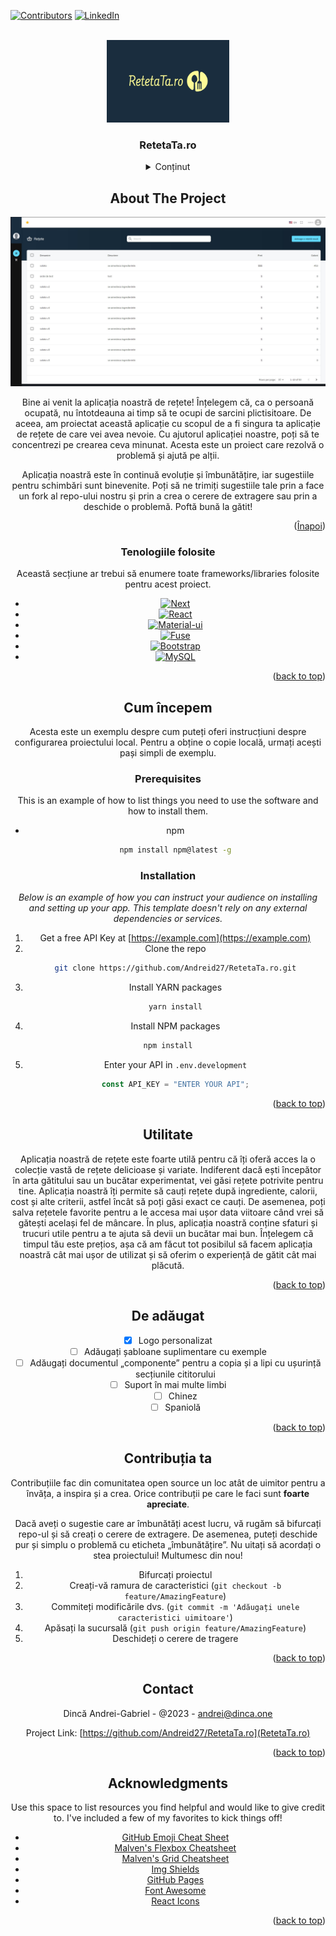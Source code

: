 <!-- Improved compatibility of back to top link: See: https://github.com/othneildrew/Best-README-Template/pull/73 -->

<a name="readme-top"></a>

<!--
*** Thanks for checking out the Best-README-Template. If you have a suggestion
*** that would make this better, please fork the repo and create a pull request
*** or simply open an issue with the tag "enhancement".
*** Don't forget to give the project a star!
*** Thanks again! Now go create something AMAZING! :D
-->

<!-- PROJECT SHIELDS -->
<!--
*** I'm using markdown "reference style" links for readability.
*** Reference links are enclosed in brackets [ ] instead of parentheses ( ).
*** See the bottom of this document for the declaration of the reference variables
*** for contributors-url, forks-url, etc. This is an optional, concise syntax you may use.
*** https://www.markdownguide.org/basic-syntax/#reference-style-links
-->

[![Contributors][contributors-shield]][contributors-url]
[![LinkedIn][linkedin-shield]][linkedin-url]

<!-- PROJECT LOGO -->
<br />
<div align="center">
  <a href="https://github.com/Andreid27">
    <img src="./FrontendNew/RetetaTa.ro_logo.jpg" alt="Logo" width="196" height="132">
  </a>

  <h3 align="center">RetetaTa.ro</h3>

<!-- TABLE OF CONTENTS -->
<details>
  <summary>Conținut</summary>
  <ol>
    <li>
      <a href="#about-the-project">Despre proiect</a>
      <ul>
        <li><a href="#built-with">Tehnologiile folosite</a></li>
      </ul>
    </li>
    <li>
      <a href="#getting-started">Pornirea Aplicatiei</a>
      <ul>
        <li><a href="#prerequisites">Programe Folosite</a></li>
        <li><a href="#installation">Intalare dependinte</a></li>
      </ul>
    </li>
    <li><a href="#usage">Folosință</a></li>
    <li><a href="#roadmap">Roadmap</a></li>
    <li><a href="#contact">Contact</a></li>
  </ol>
</details>

<!-- ABOUT THE PROJECT -->

## About The Project

[![Product Name Screen Shot][product-screenshot]](https://example.com)

Bine ai venit la aplicația noastră de rețete! Înțelegem că, ca o persoană ocupată, nu întotdeauna ai timp să te ocupi de sarcini plictisitoare. De aceea, am proiectat această aplicație cu scopul de a fi singura ta aplicație de rețete de care vei avea nevoie. Cu ajutorul aplicației noastre, poți să te concentrezi pe crearea ceva minunat. Acesta este un proiect care rezolvă o problemă și ajută pe alții.

Aplicația noastră este în continuă evoluție și îmbunătățire, iar sugestiile pentru schimbări sunt binevenite. Poți să ne trimiți sugestiile tale prin a face un fork al repo-ului nostru și prin a crea o cerere de extragere sau prin a deschide o problemă. Poftă bună la gătit!

<p align="right">(<a href="#readme-top">Înapoi</a>)</p>

### Tenologiile folosite

Această secțiune ar trebui să enumere toate frameworks/libraries folosite pentru acest proiect.

- [![Next][next.js]][next-url]
- [![React][react.js]][react-url]
- [![Material-ui][mui]][mui-url]
- [![Fuse][fuse]][fuse-url]
- [![Bootstrap][bootstrap.com]][bootstrap-url]
- [![MySQL][mysql]][mysql-url]

<p align="right">(<a href="#readme-top">back to top</a>)</p>

<!-- GETTING STARTED -->

## Cum începem

Acesta este un exemplu despre cum puteți oferi instrucțiuni despre configurarea proiectului local.
Pentru a obține o copie locală, urmați acești pași simpli de exemplu.

### Prerequisites

This is an example of how to list things you need to use the software and how to install them.

- npm
  ```sh
  npm install npm@latest -g
  ```

### Installation

_Below is an example of how you can instruct your audience on installing and setting up your app. This template doesn't rely on any external dependencies or services._

1. Get a free API Key at [https://example.com](https://example.com)
2. Clone the repo
   ```sh
   git clone https://github.com/Andreid27/RetetaTa.ro.git
   ```
3. Install YARN packages
   ```sh
   yarn install
   ```
4. Install NPM packages

```sh
npm install
```

5. Enter your API in `.env.development`
   ```js
   const API_KEY = "ENTER YOUR API";
   ```

<p align="right">(<a href="#readme-top">back to top</a>)</p>

<!-- USAGE EXAMPLES -->

## Utilitate

Aplicația noastră de rețete este foarte utilă pentru că îți oferă acces la o colecție vastă de rețete delicioase și variate. Indiferent dacă ești începător în arta gătitului sau un bucătar experimentat, vei găsi rețete potrivite pentru tine. Aplicația noastră îți permite să cauți rețete după ingrediente, calorii, cost și alte criterii, astfel încât să poți găsi exact ce cauți. De asemenea, poți salva rețetele favorite pentru a le accesa mai ușor data viitoare când vrei să gătești același fel de mâncare. În plus, aplicația noastră conține sfaturi și trucuri utile pentru a te ajuta să devii un bucătar mai bun. Înțelegem că timpul tău este prețios, așa că am făcut tot posibilul să facem aplicația noastră cât mai ușor de utilizat și să oferim o experiență de gătit cât mai plăcută.

<p align="right">(<a href="#readme-top">back to top</a>)</p>

<!-- ROADMAP -->

## De adăugat

- [x] Logo personalizat
- [ ] Adăugați șabloane suplimentare cu exemple
- [ ] Adăugați documentul „componente” pentru a copia și a lipi cu ușurință secțiunile cititorului
- [ ] Suport în mai multe limbi
  - [ ] Chinez
  - [ ] Spaniolă

<p align="right">(<a href="#readme-top">back to top</a>)</p>

<!-- CONTRIBUTING -->

## Contribuția ta

Contribuțiile fac din comunitatea open source un loc atât de uimitor pentru a învăța, a inspira și a crea. Orice contribuții pe care le faci sunt **foarte apreciate**.

Dacă aveți o sugestie care ar îmbunătăți acest lucru, vă rugăm să bifurcați repo-ul și să creați o cerere de extragere. De asemenea, puteți deschide pur și simplu o problemă cu eticheta „îmbunătățire”.
Nu uitați să acordați o stea proiectului! Multumesc din nou!

1. Bifurcați proiectul
2. Creați-vă ramura de caracteristici (`git checkout -b feature/AmazingFeature`)
3. Commiteți modificările dvs. (`git commit -m 'Adăugați unele caracteristici uimitoare'`)
4. Apăsați la sucursală (`git push origin feature/AmazingFeature`)
5. Deschideți o cerere de tragere

<p align="right">(<a href="#readme-top">back to top</a>)</p>

## Contact

Dincă Andrei-Gabriel - @2023 - andrei@dinca.one

Project Link: [https://github.com/Andreid27/RetetaTa.ro](RetetaTa.ro)

<p align="right">(<a href="#readme-top">back to top</a>)</p>

<!-- ACKNOWLEDGMENTS -->

## Acknowledgments

Use this space to list resources you find helpful and would like to give credit to. I've included a few of my favorites to kick things off!

- [GitHub Emoji Cheat Sheet](https://www.webpagefx.com/tools/emoji-cheat-sheet)
- [Malven's Flexbox Cheatsheet](https://flexbox.malven.co/)
- [Malven's Grid Cheatsheet](https://grid.malven.co/)
- [Img Shields](https://shields.io)
- [GitHub Pages](https://pages.github.com)
- [Font Awesome](https://fontawesome.com)
- [React Icons](https://react-icons.github.io/react-icons/search)

<p align="right">(<a href="#readme-top">back to top</a>)</p>

<!-- MARKDOWN LINKS & IMAGES -->
<!-- https://www.markdownguide.org/basic-syntax/#reference-style-links -->

[contributors-shield]: https://img.shields.io/github/contributors/othneildrew/Best-README-Template.svg?style=for-the-badge
[contributors-url]: https://github.com/Andreid27
[forks-shield]: https://img.shields.io/github/forks/othneildrew/Best-README-Template.svg?style=for-the-badge
[forks-url]: https://github.com/othneildrew/Best-README-Template/network/members
[stars-shield]: https://img.shields.io/github/stars/othneildrew/Best-README-Template.svg?style=for-the-badge
[stars-url]: https://github.com/othneildrew/Best-README-Template/stargazers
[issues-shield]: https://img.shields.io/github/issues/othneildrew/Best-README-Template.svg?style=for-the-badge
[issues-url]: https://github.com/othneildrew/Best-README-Template/issues
[license-shield]: https://img.shields.io/github/license/othneildrew/Best-README-Template.svg?style=for-the-badge
[license-url]: https://github.com/othneildrew/Best-README-Template/blob/master/LICENSE.txt
[linkedin-shield]: https://img.shields.io/badge/-LinkedIn-black.svg?style=for-the-badge&logo=linkedin&colorB=555
[linkedin-url]: https://www.linkedin.com/in/dinca-andrei/
[product-screenshot]: ./FrontendNew/Screenshot.jpg
[next.js]: https://img.shields.io/badge/next.js-000000?style=for-the-badge&logo=nextdotjs&logoColor=white
[next-url]: https://nextjs.org/
[react.js]: https://img.shields.io/badge/React-20232A?style=for-the-badge&logo=react&logoColor=61DAFB
[react-url]: https://reactjs.org/
[mui]: https://cdn-images-1.medium.com/max/2050/1*BKssrX-qEmyN6YaRNTvNlw.png
[mui-url]: https://mui.com/
[fuse]: https://fusetheme.com/static/assets/images/fuse.svg
[fuse-url]: https://fusetheme.com/
[bootstrap.com]: https://img.shields.io/badge/Bootstrap-563D7C?style=for-the-badge&logo=bootstrap&logoColor=white
[bootstrap-url]: https://getbootstrap.com
[mysql]: https://png2.cleanpng.com/sh/4ca3f1eaf21540d2e70230d58614d1fe/L0KzQYm3WMA0N5xxgpH0aYP2gLBuTf16e6JxRdV1dYP3dcO0hPF1aZNmi9c2bXHxcbjsjfVvfF54keV9ZX2w9QoaTnmjoF7qqwg25aYkPjYBrr3lw9QyBDKKLUXlRoW3hMhjPWVoTacDLkezRIe4UMgyOWY4S6QDM0e1Q4S7V8IveJ9s/kisspng-mysql-cluster-database-management-system-%E4%B8%93-%E9%A2%98-%E5%92%96-%E5%95%A1-%E4%B8%8E-%E4%BB%A3-%E7%A0%81-5b640d8b54c558.7046108115332837233472.png
[mysql-url]: https://www.mysql.com/
